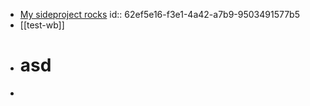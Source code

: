 - [My sideproject rocks](https://mysideproject.rocks/)
  id:: 62ef5e16-f3e1-4a42-a7b9-9503491577b5
- [[test-wb]]
- # asd
-